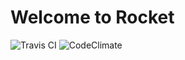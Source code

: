 # Welcome to Rocket

![Travis CI](https://travis-ci.org/kezlo/rocket.svg?branch=master) ![CodeClimate](https://codeclimate.com/github/kezlo/rocket/)
